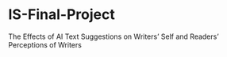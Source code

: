 # IS-Final-Project
The Effects of AI Text Suggestions on Writers’ Self and Readers’ Perceptions of Writers
